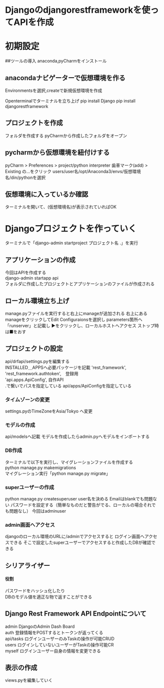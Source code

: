 # Djangoのdjangorestframeworkを使ってAPIを作成

# 初期設定
##ツールの導入
anaconda,pyCharmをインストール

## anacondaナビゲーターで仮想環境を作る
Environmentsを選択,createで新規仮想環境を作成

Openterminalでターミナルを立ち上げ
pip install Django
pip install djangorestframework

## プロジェクトを作成
フォルダを作成する
pyCharmから作成したフォルダをオープン

## pycharmから仮想環境を紐付けする
pyCharm > Preferences > project/python interpreter
歯車マーク(add) > Existing の...をクリック
users/user名/opt/Anaconda3/envs/仮想環境名/din/pythonを選択

## 仮想環境に入っているか確認
ターミナルを開いて、(仮想環境名)が表示されていればOK

# Djangoプロジェクトを作っていく
ターミナルで「django-admin startproject プロジェクト名 .」を実行

## アプリケーションの作成
今回はAPIを作成する<br>
django-admin startapp api<br>
フォルダに作成したプロジェクトとアプリケーションのファイルが作成される

## ローカル環境立ち上げ
manage.pyファイルを実行すると右上にmanageが追加される
右上にあるmanageをクリックしてEdit Configuraionsを選択し
parameters箇所へ「runserver」と記載し
▶️をクリックし、ローカルホストへアクセス
ストップ時は■をおす

## プロジェクトの設定
api/drfapi/settings.pyを編集する<br>
INSTALLED＿APPSへ必要パッケージを記載
'rest_framework',<br>
'rest_framework.authtoken',　登録用　<br>
'api.apps.ApiConfig',       自作API<br>
.で繋いでパスを指定している
api/apps/ApiConfigを指定している

### タイムゾーンの変更
settings.pyのTimeZoneをAsia/Tokyo
へ変更

### モデルの作成
api/modelsへ記載
モデルを作成したらadmin.pyへモデルをインポートする

### DB作成
ターミナルで以下を実行し、マイグレーションファイルを作成する<br>
python manage.py makemigrations <br>
マイグレーション実行「python manage.py migrate」

### superユーザーの作成
python manage.py createsuperuser
user名を決める
Emailはblankでも問題ない
パスワードを設定する（簡単なものだと警告がでる、ローカルの場合それでも問題なし）
今回はadminuser

### admin画面へアクセス
djangoのローカル環境のURLに/adminでアクセスすると
ログイン画面へアクセスできる
そこで設定したsuperユーザーでアクセスすると作成したDBが確認できる

## シリアライザー
#### 役割
パスワードをハッシュ化したり  
DBのモデル値を適正な物で返すことができる

## Django Rest  Framework API Endpointについて
admin DjangoのAdmin Dash Board <br>
auth 登録情報をPOSTするとトークンが返ってくる <br>
api/tasks ログインユーザーのみTaskの操作が可能CRUD<br>
users ログインしていないユーザーがTaskの操作可能CR<br>
myself ログインユーザー自身の情報を変更できる<br>

## 表示の作成
views.pyを編集していく